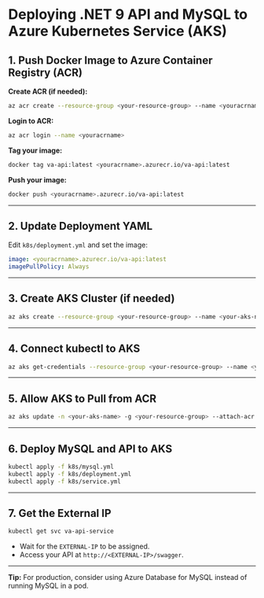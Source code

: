 # Deploying .NET 9 API and MySQL to Azure Kubernetes Service (AKS)

## 1. Push Docker Image to Azure Container Registry (ACR)

**Create ACR (if needed):**
```sh
az acr create --resource-group <your-resource-group> --name <youracrname> --sku Basic
```

**Login to ACR:**
```sh
az acr login --name <youracrname>
```

**Tag your image:**
```sh
docker tag va-api:latest <youracrname>.azurecr.io/va-api:latest
```

**Push your image:**
```sh
docker push <youracrname>.azurecr.io/va-api:latest
```

---

## 2. Update Deployment YAML

Edit `k8s/deployment.yml` and set the image:

```yaml
image: <youracrname>.azurecr.io/va-api:latest
imagePullPolicy: Always
```

---

## 3. Create AKS Cluster (if needed)

```sh
az aks create --resource-group <your-resource-group> --name <your-aks-name> --node-count 1 --enable-addons monitoring --generate-ssh-keys
```

---

## 4. Connect kubectl to AKS

```sh
az aks get-credentials --resource-group <your-resource-group> --name <your-aks-name>
```

---

## 5. Allow AKS to Pull from ACR

```sh
az aks update -n <your-aks-name> -g <your-resource-group> --attach-acr <youracrname>
```

---

## 6. Deploy MySQL and API to AKS

```sh
kubectl apply -f k8s/mysql.yml
kubectl apply -f k8s/deployment.yml
kubectl apply -f k8s/service.yml
```

---

## 7. Get the External IP

```sh
kubectl get svc va-api-service
```

- Wait for the `EXTERNAL-IP` to be assigned.
- Access your API at `http://<EXTERNAL-IP>/swagger`.

---

**Tip:** For production, consider using Azure Database for MySQL instead of running MySQL in a pod.
